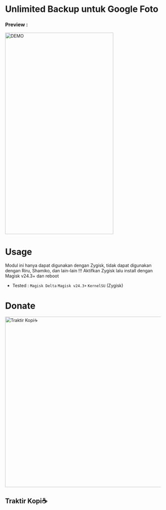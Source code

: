 # Unlimited Backup untuk Google Foto
<h3>Preview :</h3>
<img alt="DEMO" src="https://telegra.ph/file/4f465b83a56da2c382dad.png" width="350" height="650"/>

# Usage
Modul ini hanya dapat digunakan dengan Zygisk, tidak dapat digunakan dengan Riru, Shamiko, dan lain-lain !!!
Aktifkan Zygisk lalu install dengan Magisk v24.3+ dan reboot

- Tested : ``Magisk Delta``  ``Magisk v24.3+`` ``KernelSU`` (Zygisk)

# Donate
<a href="https://trakteer.id/itsgiru"><img alt="Traktir Kopi☕" target="_blank" src="https://trakteer-bedesk.s3.ap-southeast-1.amazonaws.com/storage/branding_media/lmWrnYB222t4UieTIowhHr44C1oDJkoSmtEVonF7.png" width="550"></a>
<h2>Traktir Kopi☕</h2>
